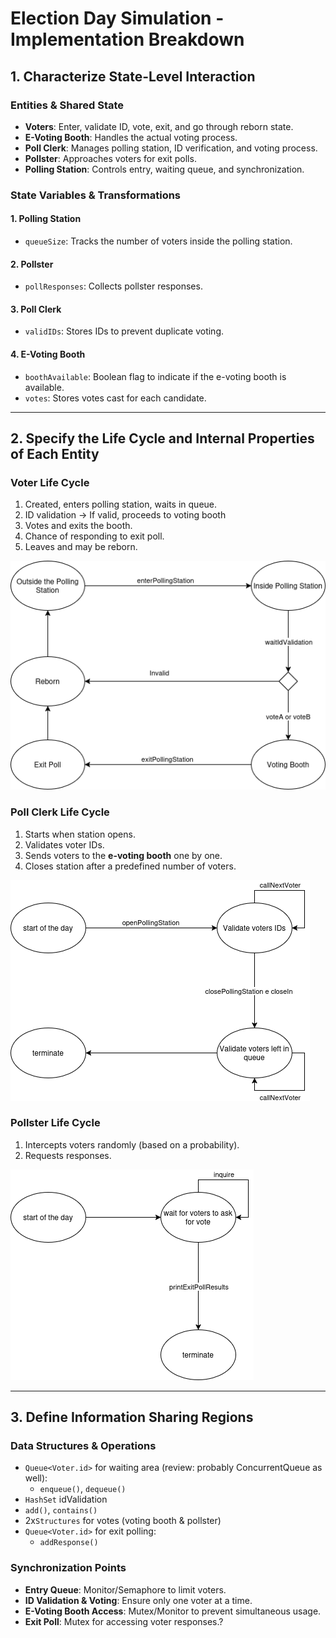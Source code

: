 # Election Day Simulation - Implementation Breakdown

## 1. Characterize State-Level Interaction
### Entities & Shared State
- **Voters**: Enter, validate ID, vote, exit, and go through reborn state.
- **E-Voting Booth**: Handles the actual voting process.
- **Poll Clerk**: Manages polling station, ID verification, and voting process.
- **Pollster**: Approaches voters for exit polls.
- **Polling Station**: Controls entry, waiting queue, and synchronization.

### State Variables & Transformations
#### 1. Polling Station
- `queueSize`: Tracks the number of voters inside the polling station.
#### 2. Pollster
- `pollResponses`: Collects pollster responses.
#### 3. Poll Clerk
- `validIDs`: Stores IDs to prevent duplicate voting.
#### 4. E-Voting Booth
- `boothAvailable`: Boolean flag to indicate if the e-voting booth is available.
- `votes`: Stores votes cast for each candidate.
---

## 2. Specify the Life Cycle and Internal Properties of Each Entity
### **Voter Life Cycle**
1. Created, enters polling station, waits in queue.
2. ID validation → If valid, proceeds to voting booth
3. Votes and exits the booth.
4. Chance of responding to exit poll.
5. Leaves and may be reborn.

![Voter Life Cycle](img/voter.png)

### **Poll Clerk Life Cycle**
1. Starts when station opens.
2. Validates voter IDs.
3. Sends voters to the **e-voting booth** one by one.
4. Closes station after a predefined number of voters.

![Clerk Life Cycle](img/clerk.png)


### **Pollster Life Cycle**
1. Intercepts voters randomly (based on a probability).
2. Requests responses.

![Pollster Life Cycle](img/pollster.png)

---

## 3. Define Information Sharing Regions
### **Data Structures & Operations**
- `Queue<Voter.id>` for waiting area (review: probably ConcurrentQueue as well):
  - `enqueue()`, `dequeue()`
- `HashSet` idValidation
 - `add()`, `contains()`
- 2x`Structures` for votes (voting booth & pollster)
- `Queue<Voter.id>` for exit polling:
  - `addResponse()`

### **Synchronization Points**
- **Entry Queue**: Monitor/Semaphore to limit voters.
- **ID Validation & Voting**: Ensure only one voter at a time.
- **E-Voting Booth Access**: Mutex/Monitor to prevent simultaneous usage.
- **Exit Poll**: Mutex for accessing voter responses.?
